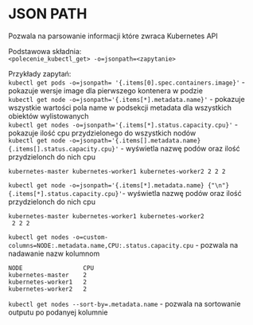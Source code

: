# JSON PATH

Pozwala na parsowanie informacji które zwraca Kubernetes API

Podstawowa składnia:  
`<polecenie_kubectl_get> -o=jsonpath=<zapytanie>`

Przykłady zapytań:  
`kubectl get pods -o=jsonpath= '{.items[0].spec.containers.image}'` - pokazuje wersje image dla pierwszego kontenera w podzie  
`kubectl get node -o=jsonpath='{.items[*].metadata.name}'` - pokazuje wszystkie wartości pola name w podsekcji metadata dla wszystkich obiektów wylistowanych  
`kubectl get nodes -o=jsonpath='{.items[*].status.capacity.cpu}'` - pokazuje ilość cpu przydzielonego do wszystkich nodów  
`kubectl get node -o=jsonpath='{.items[].metadata.name} {.items[].status.capacity.cpu}'` - wyświetla nazwę podów oraz ilość przydzielonch do nich cpu

```text
kubernetes-master kubernetes-worker1 kubernetes-worker2 2 2 2
```

`kubectl get node -o=jsonpath='{.items[*].metadata.name} {"\n"} {.items[*].status.capacity.cpu}'`- wyświetla nazwę podów oraz ilość przydzielonch do nich cpu

```text
kubernetes-master kubernetes-worker1 kubernetes-worker2 
 2 2 2
```

`kubectl get nodes -o=custom-columns=NODE:.metadata.name,CPU:.status.capacity.cpu` - pozwala na nadawanie nazw kolumnom

```text
NODE                 CPU
kubernetes-master    2
kubernetes-worker1   2
kubernetes-worker2   2
```

`kubectl get nodes --sort-by=.metadata.name` - pozwala na sortowanie outputu po podanyej kolumnie

